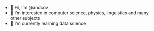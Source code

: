 - 👋 Hi, I’m @andcov
- 👀 I’m interested in computer science, physics, linguistics and many other subjects
- 🌱 I’m currently learning data science
